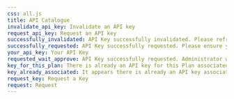 ```yaml
---
css: all.js
title: API Catalogue
invalidate_api_key: Invalidate an API key
request_api_key: Request an API key
successfully_invalidated: API Key successfully invalidated. Please refresh a page if you want to request key again.
successfully_requested: API Key successfully requested. Please ensure you saved a key.
your_api_key: Your API Key
requested_wait_approve: API Key successfully requested. Administrator will review your request and send API key to submitted email.
key_for_this_plan: There is already an API key for this Plan associated with this account
key_already_associated: It appears there is already an API key associated with this account. To reset your key, or to change your key details, please contact your site administrator.
request_key: Request a Key
request: Request
---
```


